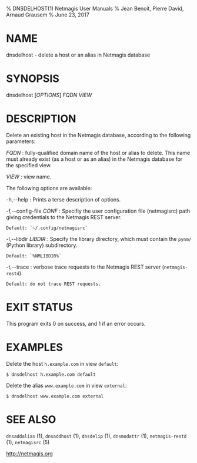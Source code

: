 % DNSDELHOST(1) Netmagis User Manuals
% Jean Benoit, Pierre David, Arnaud Grausem
% June 23, 2017

# NAME

dnsdelhost - delete a host or an alias in Netmagis database


# SYNOPSIS

dnsdelhost [*OPTIONS*] *FQDN* *VIEW*


# DESCRIPTION

Delete an existing host in the Netmagis database,
according to the following parameters:


*FQDN*
  : fully-qualified domain name of the host or alias to delete. This name
    must already exist (as a host or as an alias) in the Netmagis database
    for the specified view.

*VIEW*
  : view name.

The following options are available:

-h,--help
  : Prints a terse description of options.

-f,--config-file *CONF*
  : Specifiy the user configuration file (netmagisrc) path giving
    credentials to the Netmagis REST server.

    Default: `~/.config/netmagisrc`

-l,--libdir *LIBDIR*
  : Specify the library directory, which must contain the
    `pynm/` (Python library) subdirectory.

    Default: `%NMLIBDIR%`

-t,--trace
  : verbose trace requests to the Netmagis REST server (`netmagis-restd`).

    Default: do not trace REST requests.


# EXIT STATUS

This program exits 0 on success, and 1 if an error occurs.


# EXAMPLES

Delete the host `h.example.com` in view `default`:

    $ dnsdelhost h.example.com default

Delete the alias `www.example.com` in view `external`:

    $ dnsdelhost www.example.com external


# SEE ALSO

`dnsaddalias` (1),
`dnsaddhost` (1),
`dnsdelip` (1),
`dnsmodattr` (1),
`netmagis-restd` (1),
`netmagisrc` (5)

<http://netmagis.org>
